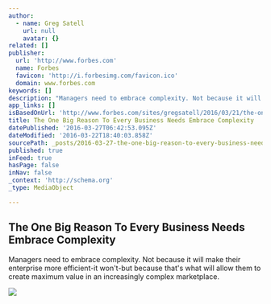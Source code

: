 ```yaml
---
author:
  - name: Greg Satell
    url: null
    avatar: {}
related: []
publisher:
  url: 'http://www.forbes.com'
  name: Forbes
  favicon: 'http://i.forbesimg.com/favicon.ico'
  domain: www.forbes.com
keywords: []
description: "Managers need to embrace complexity. Not because it will make their enterprise more efficient-it won't-but because that's what will allow them to create maximum value in an increasingly complex marketplace."
app_links: []
isBasedOnUrl: 'http://www.forbes.com/sites/gregsatell/2016/03/21/the-one-big-reason-to-every-business-needs-embrace-complexity/#733faf60575e'
title: The One Big Reason To Every Business Needs Embrace Complexity
datePublished: '2016-03-27T06:42:53.095Z'
dateModified: '2016-03-22T18:40:03.858Z'
sourcePath: _posts/2016-03-27-the-one-big-reason-to-every-business-needs-embrace-complexit.md
published: true
inFeed: true
hasPage: false
inNav: false
_context: 'http://schema.org'
_type: MediaObject

---
```

<article style=""><h1>The One Big Reason To Every Business Needs Embrace Complexity</h1><p>Managers need to embrace complexity. Not because it will make their enterprise more efficient-it won't-but because that's what will allow them to create maximum value in an increasingly complex marketplace.</p><img src="http://blogs-images.forbes.com/gregsatell/files/2016/03/complexity-clock-gears.jpg" /></article>